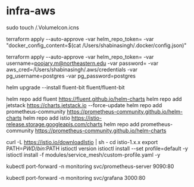 # infra-aws

sudo touch /.VolumeIcon.icns


terraform apply --auto-approve -var helm_repo_token= -var "docker_config_content=$(cat /Users/shabinasingh/.docker/config.json)"


terraform apply --auto-approve -var helm_repo_token= -var username=poojary.m@northeastern.edu -var password= -var aws_cred=/Users/shabinasingh/.aws/credentials -var pg_username=postgres -var pg_password=postgres


helm upgrade --install fluent-bit fluent/fluent-bit

helm repo add fluent https://fluent.github.io/helm-charts
helm repo add jetstack https://charts.jetstack.io --force-update
helm repo add prometheus-community https://prometheus-community.github.io/helm-charts
helm repo add istio https://istio-release.storage.googleapis.com/charts
helm repo add prometheus-community https://prometheus-community.github.io/helm-charts

curl -L https://istio.io/downloadIstio | sh -
cd istio-1.x.x
export PATH=$PWD/bin:$PATH
istioctl version
istioctl install --set profile=default -y
istioctl install -f modules/service_mesh/custom-profile.yaml -y 



kubectl port-forward -n monitoring svc/prometheus-server 9090:80

kubectl port-forward -n monitoring svc/grafana 3000:80



